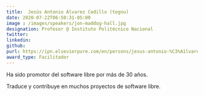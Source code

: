 ```yaml
---
title:  Jesús Antonio Álvarez Cedillo (tognu)
date: 2020-07-22T06:50:31-05:00
image : /images/speakers/jon-maddog-hall.jpg
designation: Profesor @ Instituto Politécnico Nacional
twitter: 
linkedin: 
github: 
purl: https://ipn.elsevierpure.com/en/persons/jesus-antonio-%C3%A1lvarez-cedillo
award_type: Facilitador
---
```


Ha sido promotor del software libre por más de 30 años.

Traduce y contribuye en muchos proyectos de software libre.
